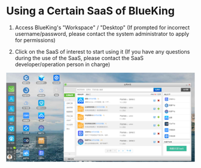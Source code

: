 # Using a Certain SaaS of BlueKing

1. Access BlueKing's "Workspace" / "Desktop" (If prompted for incorrect username/password, please contact the system administrator to apply for permissions)

2. Click on the SaaS of interest to start using it (If you have any questions during the use of the SaaS, please contact the SaaS developer/operation person in charge)

![UsingSaaS](../assets/UsingSaaS.png)
